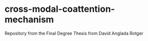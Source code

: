 # cross-modal-coattention-mechanism
Repository from the Final Degree Thesis from David Anglada Rotger
